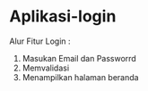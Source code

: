 # Aplikasi-login

Alur Fitur Login :
1. Masukan Email dan Passworrd
2. Memvalidasi
3. Menampilkan halaman beranda
